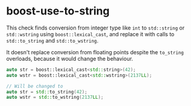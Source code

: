 # boost-use-to-string

This check finds conversion from integer type like `int` to
`std::string` or `std::wstring` using `boost::lexical_cast`, and replace
it with calls to `std::to_string` and `std::to_wstring`.

It doesn't replace conversion from floating points despite the
`to_string` overloads, because it would change the behaviour.

``` c++
auto str = boost::lexical_cast<std::string>(42);
auto wstr = boost::lexical_cast<std::wstring>(2137LL);

// Will be changed to
auto str = std::to_string(42);
auto wstr = std::to_wstring(2137LL);
```
